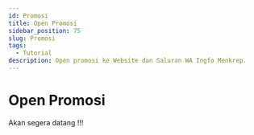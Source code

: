 ```yaml
---
id: Promosi
title: Open Promosi
sidebar_position: 75
slug: Promosi
tags:
  - Tutorial
description: Open promosi ke Website dan Saluran WA Ingfo Menkrep.
---
```


# Open Promosi

Akan segera datang !!!